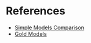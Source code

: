 # References

- [Simple Models Comparison](https://www.kaggle.com/code/vchulski/dota-2-eda-and-simple-models-comparing#Simple-models-comparison)
- [Gold Models](https://www.kaggle.com/code/artgor/dota-eda-fe-and-models)

